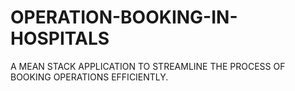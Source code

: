 # OPERATION-BOOKING-IN-HOSPITALS
A MEAN STACK APPLICATION TO STREAMLINE THE PROCESS OF BOOKING OPERATIONS EFFICIENTLY.
